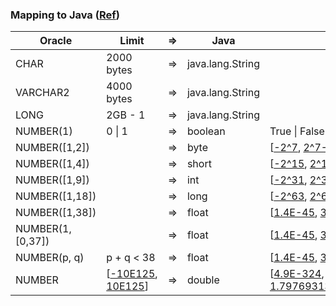 ### Mapping to Java ([Ref](https://docs.oracle.com/cd/F49540_01/DOC/java.815/a64685/basic3.htm))
|Oracle|Limit|⇒|Java|Limit|
|---|---|---|---|---|
|CHAR|2000 bytes|⇒|java.lang.String||
|VARCHAR2|4000 bytes|⇒|java.lang.String||
|LONG|2GB - 1|⇒|java.lang.String||
|NUMBER(1)|0 \| 1|⇒|boolean|True \| False|
|NUMBER([1,2])||⇒|byte|[[-2^7](https://www.wolframalpha.com/input/?i=-2%5E7), [2^7-1](https://www.wolframalpha.com/input/?i=2%5E7-1)]|
|NUMBER([1,4])||⇒|short|[[-2^15](https://www.wolframalpha.com/input/?i=-2%5E15), [2^15-1](https://www.wolframalpha.com/input/?i=2%5E15-1)]|
|NUMBER([1,9])||⇒|int|[[-2^31](https://www.wolframalpha.com/input/?i=-2%5E31), [2^31-1](https://www.wolframalpha.com/input/?i=2%5E31-1)]|
|NUMBER([1,18])||⇒|long|[[-2^63](https://www.wolframalpha.com/input/?i=-2%5E63), [2^63-1](https://www.wolframalpha.com/input/?i=2%5E63-1)]|
|NUMBER([1,38])||⇒|float|[[1.4E-45](https://www.wolframalpha.com/input/?i=1.4E-45), [3.4028235E38](https://www.wolframalpha.com/input/?i=3.4028235E38)]|
|NUMBER(1, [0,37])||⇒|float|[[1.4E-45](https://www.wolframalpha.com/input/?i=1.4E-45), [3.4028235E38](https://www.wolframalpha.com/input/?i=3.4028235E38)]|
|NUMBER(p, q)|p + q < 38|⇒|float|[[1.4E-45](https://www.wolframalpha.com/input/?i=1.4E-45), [3.4028235E38](https://www.wolframalpha.com/input/?i=3.4028235E38)]|
|NUMBER|[[-10E125](https://www.wolframalpha.com/input/?i=-10E125), [10E125](https://www.wolframalpha.com/input/?i=10E125)]|⇒|double|[[4.9E-324](https://www.wolframalpha.com/input/?i=4.9E-324), [1.7976931348623157E308](https://www.wolframalpha.com/input/?i=1.7976931348623157E308)]|
